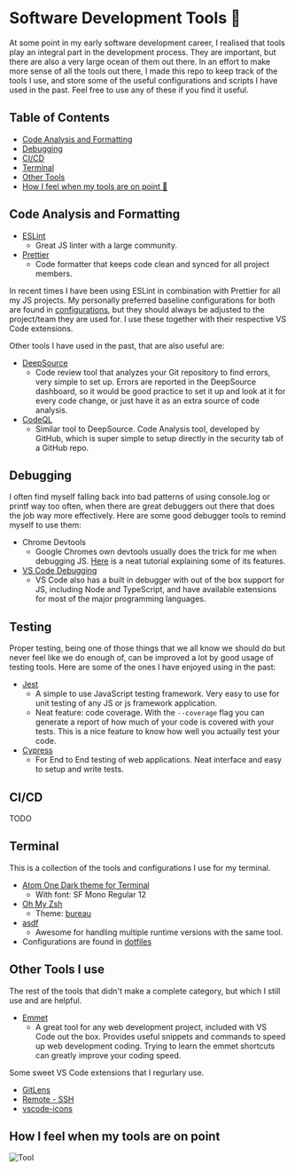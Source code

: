 # Software Development Tools 🧰

At some point in my early software development career, I realised that tools play an integral part in the development process. They are important, but there are also a very large ocean of them out there. In an effort to make more sense of all the tools out there, I made this repo to keep track of the tools I use, and store some of the useful configurations and scripts I have used in the past. Feel free to use any of these if you find it useful.

## Table of Contents

- [Code Analysis and Formatting](#code-analysis-and-formatting)
- [Debugging](#debugging)
- [CI/CD](#ci/cd)
- [Terminal](#terminal)
- [Other Tools](#other-tools-i-use)
- [How I feel when my tools are on point 🔨](#how-i-feel-when-my-tools-are-on-point)

## Code Analysis and Formatting

- [ESLint](https://eslint.org/)
  - Great JS linter with a large community.
- [Prettier](https://prettier.io/)
  - Code formatter that keeps code clean and synced for all project members.

In recent times I have been using ESLint in combination with Prettier for all my JS projects. My personally preferred baseline configurations for both are found in [configurations](./configurations), but they should always be adjusted to the project/team they are used for. I use these together with their respective VS Code extensions.

Other tools I have used in the past, that are also useful are:

- [DeepSource](https://deepsource.io/)
  - Code review tool that analyzes your Git repository to find errors, very simple to set up. Errors are reported in the DeepSource dashboard, so it would be good practice to set it up and look at it for every code change, or just have it as an extra source of code analysis.
- [CodeQL](https://securitylab.github.com/tools/codeql/)
  - Similar tool to DeepSource. Code Analysis tool, developed by GitHub, which is super simple to setup directly in the security tab of a GitHub repo.

## Debugging

I often find myself falling back into bad patterns of using console.log or printf way too often, when there are great debuggers out there that does the job way more effectively. Here are some good debugger tools to remind myself to use them:

- Chrome Devtools
  - Google Chromes own devtools usually does the trick for me when debugging JS. [Here](https://developer.chrome.com/docs/devtools/javascript/) is a neat tutorial explaining some of its features.
- [VS Code Debugging](https://code.visualstudio.com/docs/editor/debugging)
  - VS Code also has a built in debugger with out of the box support for JS, including Node and TypeScript, and have available extensions for most of the major programming languages.

## Testing

Proper testing, being one of those things that we all know we should do but never feel like we do enough of, can be improved a lot by good usage of testing tools. Here are some of the ones I have enjoyed using in the past:

- [Jest](https://jestjs.io/)
  - A simple to use JavaScript testing framework. Very easy to use for unit testing of any JS or js framework application.
  - Neat feature: code coverage. With the `--coverage` flag you can generate a report of how much of your code is covered with your tests. This is a nice feature to know how well you actually test your code.
- [Cypress](https://docs.cypress.io/guides/overview/why-cypress)
  - For End to End testing of web applications. Neat interface and easy to setup and write tests.

## CI/CD

TODO

## Terminal

This is a collection of the tools and configurations I use for my terminal.

- [Atom One Dark theme for Terminal](https://github.com/nathanbuchar/atom-one-dark-terminal)
  - With font: SF Mono Regular 12
- [Oh My Zsh](https://ohmyz.sh/)
  - Theme: [bureau](https://github.com/ohmyzsh/ohmyzsh/wiki/Themes#bureau)
- [asdf](https://asdf-vm.com/)
  - Awesome for handling multiple runtime versions with the same tool. 
- Configurations are found in [dotfiles](./dotfiles)

## Other Tools I use

The rest of the tools that didn't make a complete category, but which I still use and are helpful.

- [Emmet](https://emmet.io/)
  - A great tool for any web development project, included with VS Code out the box. Provides useful snippets and commands to speed up web development coding. Trying to learn the emmet shortcuts can greatly improve your coding speed.

Some sweet VS Code extensions that I regurlary use.

- [GitLens](https://marketplace.visualstudio.com/items?itemName=eamodio.gitlens)
- [Remote - SSH](https://marketplace.visualstudio.com/items?itemName=ms-vscode-remote.remote-ssh)
- [vscode-icons](https://marketplace.visualstudio.com/items?itemName=vscode-icons-team.vscode-icons)

## How I feel when my tools are on point

![Tool](https://media.giphy.com/media/UsBd9xeRVKGbqc94vg/giphy.gif)

```

```

